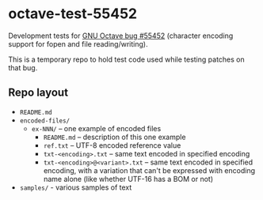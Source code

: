 octave-test-55452
=================

Development tests for [GNU Octave bug #55452](https://savannah.gnu.org/bugs/?55452) (character encoding support for fopen and file reading/writing).

This is a temporary repo to hold test code used while testing patches on that bug.

##  Repo layout

* `README.md`
* `encoded-files/`
  * `ex-NNN/` – one example of encoded files
    * `README.md` – description of this one example
    * `ref.txt` – UTF-8 encoded reference value
    * `txt-<encoding>.txt` – same text encoded in specified encoding
    * `txt-<encoding>@<variant>.txt` – same text encoded in specified encoding, with a variation that can't be expressed with encoding name alone (like whether UTF-16 has a BOM or not)
* `samples/` - various samples of text
